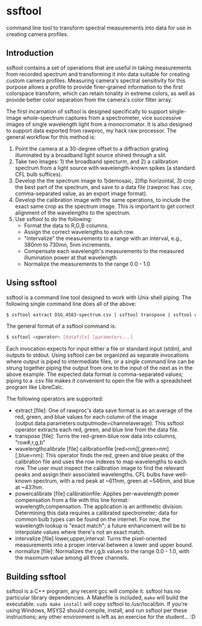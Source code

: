 # ssftool
command line tool to transform spectral measurements into data for use in creating camera profiles.

## Introduction

ssftool contains a set of operations that are useful in taking measurements from recorded spectrum and transforming it into data suitable for creating custom camera profiles.  Measuring camera's spectral sensitivity for this purpose allows a profile to provide finer-grained information to the first colorspace transform, which can retain tonality in extreme colors, as well as provide better color separation from the camera's color filter array.

The first incarnation of ssftool is designed specifically to support single-image whole-spectrum captures from a spectrometer, vice successive images of single wavelength light from a monocromator.  It is also designed to support data exported from rawproc, my hack raw processor.  The general workflow for this method is:

1. Point the camera at a 30-degree offset to a diffraction grating illuminated by a broadband light source shined through a slit.
2. Take two images: 1) the broadband specturm, and 2) a calibration spectrum from a light source with wavelength-known spikes (a standard CFL bulb suffices).
3. Develop the the spectrum image to 1)demosaic, 2)flip horizontal, 3) crop the best part of the spectrum, and save to a data file (rawproc has .csv, comma-separated value, as an export image format).  
4. Develop the calibration image with the same operations, to include the exact same crop as the spectrum image.  This is important to get correct alignment of the wavelengths to the spectrum.
5. Use ssftool to do the following:
   - Format the data to R,G,B columns.
   - Assign the correct wavelengths to each row.
   - "Intervalize" the measurements to a range with an interval, e.g., 380nm to 730mn, 5nm increments.
   - Compensate each wavelength's measurements to the measured illumination power at that wavelength
   - Normalize the measurements to the range 0.0 - 1.0

## Using ssftool

ssftool is a command line tool designed to work with Unix shell piping.  The following single command line does all of the above:

```bash
$ ssftool extract DSG_4583-spectrum.csv | ssftool transpose | ssftool wavelengthcalibrate <(ssftool extract DSG_4582-calibration.csv | ssftool transpose) blue=437,green=546,red=611 | ssftool intervalize 400,730,5 | ssftool powercalibrate Dedolight_5nm.csv | ssftool normalize
```

The general format of a ssftool command is:

```bash
$ ssftool <operator> [datafile] [parameters...]
```
Each invocation expects for input either a file or standard input (stdin), and outputs to stdout. Using ssftool can be organized as separate invocations where output is piped to intermediate files, or a single command line can be strung together piping the output from one to the input of the next as in the above example.  The expected data format is comma-separated values; piping to a .csv file makes it convenient to open the file with a spreadsheet program like LibreCalc.

The following operators are supported:

- extract [file]: One of rawproc's data save format is as an average of the red, green, and blue values for each column of the image (output.data.parameters:outputmode=channelaverage).  This ssftool operator extracts each red, green, and blue line from the data file.
- transpose [file]: Turns the red-green-blue row data into columns, "row#,r,g,b"
- wavelengthcalibrate [file] calibrationfile [red=nm][,green=nm][,blue=nm]: This operator finds the red, green and blue peaks of the calibration file and uses the row indexes to map wavelengths to each row.  The user must inspect the calibration image to find the relevant peaks and assign their associated wavelengths. CFL bulbs have well-known spectrum, with a red peak at ~611nm, green at ~546nm, and blue at ~437nm.
- powercalibrate [file] calibrationfile: Applies per-wavelength power compensation from a file with this line format: wavelength,compensation.  The application is an arithmetic division.  Determining this data requires a calibrated spectrometer; data for common bulb types can be found on the internet.  For now, the wavelength lookup is "exact match"; a future enhancement will be to interpolate values where there's not an exact match.
- intervalize [file] lower,upper,interval: Turns the pixel-oriented measurements into a proper interval between a lower and upper bound.
- normalize [file]: Normalizes the r,g,b values to the range 0.0 - 1.0, with the maximum value among all three channels.

## Building ssftool

ssftool is a C++ program, any recent gcc will compile it.  ssftool has no particular library dependencies.  A Makefile is included, `make` will build the executable.  `sudo make install` will copy ssftool to /usr/local/bin.  If you're using Windows, MSYS2 should compile, install, and run ssftool per these instructions; any other environment is left as an exercise for the student... :D

